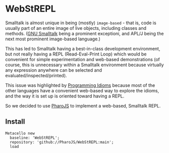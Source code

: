 # WebStREPL

Smalltalk is almost unique in being (mostly) `image-based` - that is, code is usually part of an entire image of live objects, including classes and methods. ([GNU Smalltalk](https://smalltalk.gnu.org/) being a prominent exceptioni, and APL/J being the next most prominent image-based language.)

This has led to Smalltalk having a best-in-class development environment, but not really having a REPL (Read-Eval-Print Loop) which would be convenient for simple experimentation and web-based demonstrations (of course, this is unnecessary within a Smalltalk environment because virtually any expression anywhere can be selected and evaluated/inspected/printed).

This issue was highlighted by [Programming Idioms](https://programming-idioms.org/) because most of the other languages have a convenient web-based way to explore the idioms, and the way it is set up is oriented toward having a REPL.

So we decided to use [PharoJS](https://github.com/PharoJS/PharoJS) to implement a web-based, Smalltalk REPL.

## Install
```st
Metacello new
  baseline: 'WebStREPL';
  repository: 'github://PharoJS/WebStREPL:main';
  load
  ```
